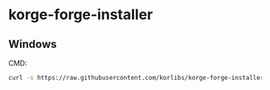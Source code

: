# korge-forge-installer

## Windows

CMD:

```bash
curl -s https://raw.githubusercontent.com/korlibs/korge-forge-installer/5ed63c06e7a9c4567d7853e64bdb742fbcfe8725/install-korge-forge.cmd -o "%APPDATA%\install-korge-forge.cmd" && cmd /c "%APPDATA%\install-korge-forge.cmd"
```

